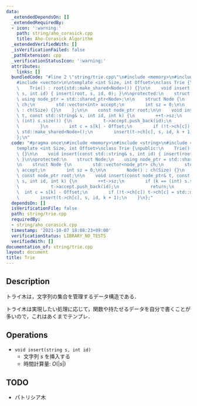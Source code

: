 ```yaml
---
data:
  _extendedDependsOn: []
  _extendedRequiredBy:
  - icon: ':warning:'
    path: string/aho_corasick.cpp
    title: Aho-Corasick Algorithm
  _extendedVerifiedWith: []
  _isVerificationFailed: false
  _pathExtension: cpp
  _verificationStatusIcon: ':warning:'
  attributes:
    links: []
  bundledCode: "#line 2 \"string/trie.cpp\"\n#include <memory>\n#include <string>\n\
    #include <vector>\n\ntemplate <int Size, int Offset>\nclass Trie {\npublic:\n\
    \    Trie() : root(std::make_shared<Node>()) {}\n\n    void insert(const std::string&\
    \ s, int id) { insert(root, s, id, 0); }\n\nprotected:\n    struct Node;\n   \
    \ using node_ptr = std::shared_ptr<Node>;\n\n    struct Node {\n        std::vector<node_ptr>\
    \ ch;\n        std::vector<int> accept;\n        int sz = 0;\n\n        Node()\
    \ : ch(Size) {}\n    };\n\n    const node_ptr root;\n\n    void insert(const node_ptr&\
    \ t, const std::string& s, int id, int k) {\n        ++t->sz;\n        if (k ==\
    \ (int) s.size()) {\n            t->accept.push_back(id);\n            return;\n\
    \        }\n        int c = s[k] - Offset;\n        if (!t->ch[c]) t->ch[c] =\
    \ std::make_shared<Node>();\n        insert(t->ch[c], s, id, k + 1);\n    }\n\
    };\n"
  code: "#pragma once\n#include <memory>\n#include <string>\n#include <vector>\n\n\
    template <int Size, int Offset>\nclass Trie {\npublic:\n    Trie() : root(std::make_shared<Node>())\
    \ {}\n\n    void insert(const std::string& s, int id) { insert(root, s, id, 0);\
    \ }\n\nprotected:\n    struct Node;\n    using node_ptr = std::shared_ptr<Node>;\n\
    \n    struct Node {\n        std::vector<node_ptr> ch;\n        std::vector<int>\
    \ accept;\n        int sz = 0;\n\n        Node() : ch(Size) {}\n    };\n\n   \
    \ const node_ptr root;\n\n    void insert(const node_ptr& t, const std::string&\
    \ s, int id, int k) {\n        ++t->sz;\n        if (k == (int) s.size()) {\n\
    \            t->accept.push_back(id);\n            return;\n        }\n      \
    \  int c = s[k] - Offset;\n        if (!t->ch[c]) t->ch[c] = std::make_shared<Node>();\n\
    \        insert(t->ch[c], s, id, k + 1);\n    }\n};"
  dependsOn: []
  isVerificationFile: false
  path: string/trie.cpp
  requiredBy:
  - string/aho_corasick.cpp
  timestamp: '2021-10-07 18:08:23+09:00'
  verificationStatus: LIBRARY_NO_TESTS
  verifiedWith: []
documentation_of: string/trie.cpp
layout: document
title: Trie
---
```


## Description

トライ木は，文字列の集合を管理するデータ構造である．

トライ木は実現したい処理に応じて，関数や持たせるデータを自分で書くことが多いので，これはあくまでテンプレ．

## Operations

- `void insert(string s, int id)`
    - 文字列 $s$ を挿入する
    - 時間計算量: $O(|s|)$

## TODO

- パトリシア木